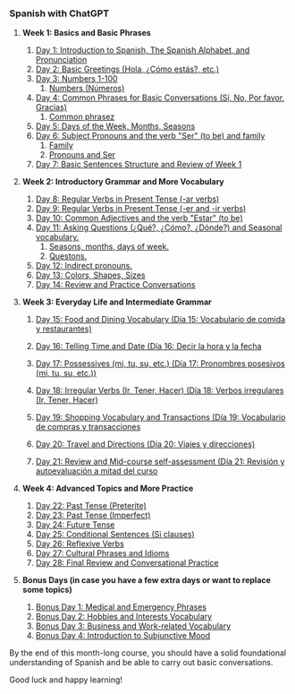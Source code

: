 ### Spanish with ChatGPT

1. **Week 1: Basics and Basic Phrases**
    1. [Day 1: Introduction to Spanish, The Spanish Alphabet, and Pronunciation](day1)
    2. [Day 2: Basic Greetings (Hola, ¿Cómo estás?, etc.)](day2)
    3. [Day 3: Numbers 1-100](day3)
        1. [Numbers (Números)](day3/numbers.md)
    4. [Day 4: Common Phrases for Basic Conversations (Sí, No, Por favor, Gracias)](day4)
        1. [Common phrasez](day4/common_phrases.md)
    5. [Day 5: Days of the Week, Months, Seasons](day5)
    6. [Day 6: Subject Pronouns and the verb "Ser" (to be) and family](day6)
        1. [Family](day6/family.md)
        2. [Pronouns and Ser](day6/pronouns_and_verb_Ser.md)
    7. [Day 7: Basic Sentences Structure and Review of Week 1](day7/sentence_structure.md)
2. **Week 2: Introductory Grammar and More Vocabulary**
    1. [Day 8: Regular Verbs in Present Tense (-ar verbs)](day8/regular_verbs.md)
    2. [Day 9: Regular Verbs in Present Tense (-er and -ir verbs)](day9/Regular_Verbs_in_Present_Tense_(er_and_ir_verbs).md)
    3. [Day 10: Common Adjectives and the verb "Estar" (to be)](day10/estar.md)
    4. [Day 11: Asking Questions (¿Qué?, ¿Cómo?, ¿Dónde?) and Seasonal vocabulary.](day11)
        1. [Seasons, months, days of week.](day11/seasons_days_months.md)
        2. [Questons.](day11/questions.md)
    5. [Day 12: Indirect pronouns.](day12/indirect_pronouns.md)
    6. [Day 13: Colors, Shapes, Sizes](day13/Colors_Shapes_Sizes.md)
    7. [Day 14: Review and Practice Conversations](day14/review.md)

3. **Week 3: Everyday Life and Intermediate Grammar**
    1. [Day 15: Food and Dining Vocabulary (Día 15: Vocabulario de comida y restaurantes)](day15/food.md)
    2. [Day 16: Telling Time and Date (Día 16: Decir la hora y la fecha](day16/timedate.md)

    3. [Day 17: Possessives (mi, tu, su, etc.) (Día 17: Pronombres posesivos (mi, tu, su, etc.))](day17/posessives.md)
    4. [Day 18: Irregular Verbs (Ir, Tener, Hacer) (Día 18: Verbos irregulares (Ir, Tener, Hacer)](day18/irregular_verbs.md)

    5. [Day 19: Shopping Vocabulary and Transactions (Día 19: Vocabulario de compras y transacciones](day19/vocabular_compras.md)

    6. [Day 20: Travel and Directions (Día 20: Viajes y direcciones)](day20/viajes_direcciones.md)

    7. [Day 21: Review and Mid-course self-assessment (Día 21: Revisión y autoevaluación a mitad del curso](day21/review.md)


4. **Week 4: Advanced Topics and More Practice**
    1. [Day 22: Past Tense (Preterite)](day22/past_tense.md)  
    2. [Day 23: Past Tense (Imperfect)](day23/past_tense_imperfect.md)  
    3. [Day 24: Future Tense](day24/future.md)  
    4. [Day 25: Conditional Sentences (Si clauses)](day25/conditionals.md)  
    5. [Day 26: Reflexive Verbs](day26/reflexive.md)  
    6. [Day 27: Cultural Phrases and Idioms](day27/cultural.md)  
    7. [Day 28: Final Review and Conversational Practice](day28/review.md)

5. **Bonus Days (in case you have a few extra days or want to replace some topics)**
    1. [Bonus Day 1: Medical and Emergency Phrases](bonus/medical.md)  
    2. [Bonus Day 2: Hobbies and Interests Vocabulary](bonus/hobbies.md)  
    3. [Bonus Day 3: Business and Work-related Vocabulary](bonus/business.md)  
    4. [Bonus Day 4: Introduction to Subjunctive Mood](bonus/subjunctive.md)  


By the end of this month-long course, you should have a solid foundational understanding of Spanish and be able to carry out basic conversations.

Good luck and happy learning!